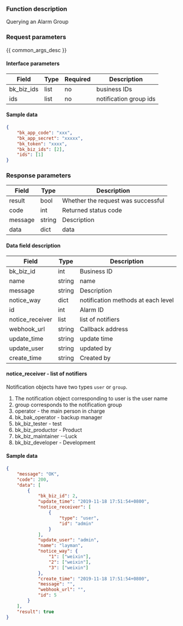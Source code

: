 ### Function description

Querying an Alarm Group

### Request parameters

{{ common_args_desc }}

#### Interface parameters

| Field | Type | Required | Description |
| ---------- | ---- | ---- | -------- |
| bk_biz_ids | list | no | business IDs |
| ids | list | no | notification group ids |

#### Sample data

```json
{
    "bk_app_code": "xxx",
    "bk_app_secret": "xxxxx",
    "bk_token": "xxxx",
    "bk_biz_ids": [2],
    "ids": [1]
}
```

### Response parameters

| Field | Type | Description |
| ------- | ------ | ------------ |
| result | bool | Whether the request was successful |
| code | int | Returned status code |
| message | string | Description |
| data | dict | data |

#### Data field description

| Field | Type | Description |
| --------------- | ------ | ------------------ |
| bk_biz_id | int | Business ID |
| name | string | name |
| message | string | Description |
| notice_way | dict | notification methods at each level |
| id | int | Alarm ID |
| notice_receiver | list | list of notifiers |
| webhook_url | string | Callback address |
| update_time | string | update time |
| update_user | string | updated by |
| create_time | string | Created by |

#### notice_receiver - list of notifiers

Notification objects have two types `user` or `group`.

1. The notification object corresponding to user is the user name
2. group corresponds to the notification group
1. operator - the main person in charge
2. bk_bak_operator - backup manager
3. bk_biz_tester - test
4. bk_biz_productor - Product
5. bk_biz_maintainer --Luck
6. bk_biz_developer - Development

#### Sample data

```json
{
    "message": "OK",
    "code": 200,
    "data": [
        {
            "bk_biz_id": 2,
            "update_time": "2019-11-18 17:51:54+0800",
            "notice_receiver": [
                {
                    "type": "user",
                    "id": "admin"
                }
            ],
            "update_user": "admin",
            "name": "layman",
            "notice_way": {
                "1": ["weixin"],
                "2": ["weixin"],
                "3": ["weixin"]
            },
            "create_time": "2019-11-18 17:51:54+0800",
            "message": "",
            "webhook_url": "",
            "id": 5
        }
    ],
    "result": true
}
```

